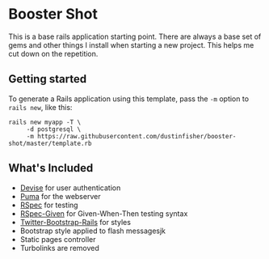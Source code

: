 # Booster Shot

This is a base rails application starting point. There are always a base set
of gems and other things I install when starting a new project. This helps
me cut down on the repetition.


## Getting started

To generate a Rails application using this template, pass the `-m` option to `rails new`, like this:

```console
rails new myapp -T \
     -d postgresql \
     -m https://raw.githubusercontent.com/dustinfisher/booster-shot/master/template.rb
```

## What's Included
* [Devise](https://github.com/plataformatec/devise) for user authentication
* [Puma](https://github.com/puma/puma) for the webserver
* [RSpec](https://github.com/rspec/rspec) for testing
* [RSpec-Given](https://github.com/rspec-given/rspec-given) for Given-When-Then testing syntax
* [Twitter-Bootstrap-Rails](https://github.com/seyhunak/twitter-bootstrap-rails) for styles
* Bootstrap style applied to flash messagesjk
* Static pages controller
* Turbolinks are removed
